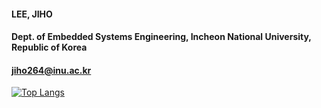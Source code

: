 #### LEE, JIHO
#### Dept. of Embedded Systems Engineering, Incheon National University, Republic of Korea
#### jiho264@inu.ac.kr  

[![Top Langs](https://github-readme-stats.vercel.app/api/top-langs/?username=jiho264&layout=compact&card_width=320&theme=tokyonight)](https://github.com/anuraghazra/github-readme-stats)
